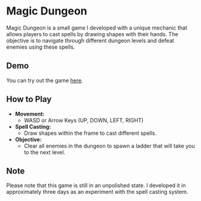 # Magic Dungeon

Magic Dungeon is a small game I developed with a unique mechanic that allows players to cast spells by drawing shapes with their hands. The objective is to navigate through different dungeon levels and defeat enemies using these spells.

## Demo

You can try out the game [here](https://toberocat.github.io/MagicDungeon/).

## How to Play

- **Movement:**
  - WASD or Arrow Keys (UP, DOWN, LEFT, RIGHT)
- **Spell Casting:**
  - Draw shapes within the frame to cast different spells.
- **Objective:**
  - Clear all enemies in the dungeon to spawn a ladder that will take you to the next level.

## Note

Please note that this game is still in an unpolished state. I developed it in approximately three days as an experiment with the spell casting system.
